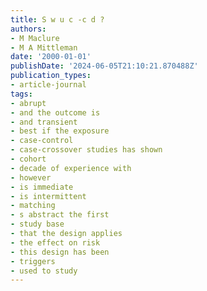 ```yaml
---
title: S w u c -c d ?
authors:
- M Maclure
- M A Mittleman
date: '2000-01-01'
publishDate: '2024-06-05T21:10:21.870488Z'
publication_types:
- article-journal
tags:
- abrupt
- and the outcome is
- and transient
- best if the exposure
- case-control
- case-crossover studies has shown
- cohort
- decade of experience with
- however
- is immediate
- is intermittent
- matching
- s abstract the first
- study base
- that the design applies
- the effect on risk
- this design has been
- triggers
- used to study
---
```


